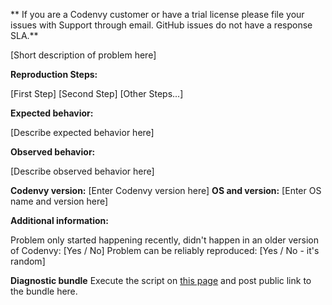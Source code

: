** If you are a Codenvy customer or have a trial license please file your issues with Support through email. GitHub issues do not have a response SLA.**

[Short description of problem here]

**Reproduction Steps:**

[First Step]
[Second Step]
[Other Steps...]

**Expected behavior:**

[Describe expected behavior here]

**Observed behavior:**

[Describe observed behavior here]

**Codenvy version:** [Enter Codenvy version here]
**OS and version:** [Enter OS name and version here]

**Additional information:**

Problem only started happening recently, didn't happen in an older version of Codenvy: [Yes / No]
Problem can be reliably reproduced: [Yes / No - it's random]

**Diagnostic bundle**
Execute the script on [this page](https://github.com/codenvy/codenvy/wiki/Support-Diagnostics) and post public link to the bundle here.
